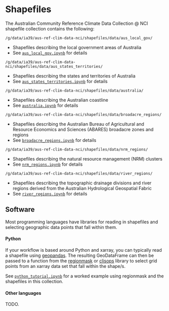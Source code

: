 # Shapefiles

The Australian Community Reference Climate Data Collection @ NCI shapefile collection
contains the following:

`/g/data/ia39/aus-ref-clim-data-nci/shapefiles/data/aus_local_gov/`
- Shapefiles describing the local government areas of Australia
- See [`aus_local_gov.ipynb`](https://github.com/aus-ref-clim-data-nci/shapefiles/blob/master/aus_local_gov.ipynb) for details

`/g/data/ia39/aus-ref-clim-data-nci/shapefiles/data/aus_states_territories/`
- Shapefiles describing the states and territories of Australia
- See [`aus_states_territories.ipynb`](https://github.com/aus-ref-clim-data-nci/shapefiles/blob/master/aus_states_territories.ipynb) for details

`/g/data/ia39/aus-ref-clim-data-nci/shapefiles/data/australia/`
- Shapefiles describing the Australian coastline
- See [`australia.ipynb`](https://github.com/aus-ref-clim-data-nci/shapefiles/blob/master/australia.ipynb) for details

`/g/data/ia39/aus-ref-clim-data-nci/shapefiles/data/broadacre_regions/`
- Shapefiles describing the Australian Bureau of Agricultural and Resource Economics and Sciences (ABARES) broadacre zones and regions
- See [`broadacre_regions.ipynb`](https://github.com/aus-ref-clim-data-nci/shapefiles/blob/master/broadacre_regions.ipynb) for details

`/g/data/ia39/aus-ref-clim-data-nci/shapefiles/data/nrm_regions/`
- Shapefiles describing the natural resource management (NRM) clusters
- See [`nrm_regions.ipynb`](https://github.com/aus-ref-clim-data-nci/shapefiles/blob/master/nrm_regions.ipynb) for details

`/g/data/ia39/aus-ref-clim-data-nci/shapefiles/data/river_regions/`
- Shapefiles describing the topographic drainage divisions and river regions derived from the Australian Hydrological Geospatial Fabric
- See [`river_regions.ipynb`](https://github.com/aus-ref-clim-data-nci/shapefiles/blob/master/river_regions.ipynb) for details


## Software

Most programming languages have libraries for reading in shapefiles
and selecting geographic data points that fall within them. 

#### Python

If your workflow is based around Python and xarray,
you can typically read a shapefile using [geopandas](https://geopandas.org).
The resulting GeoDataFrame can then be passed to a function from the
[regionmask](https://regionmask.readthedocs.io) or
[clisops](https://clisops.readthedocs.io) library
to select grid points from an xarray data set that fall within the shape/s.

See [`python_tutorial.ipynb`](https://github.com/aus-ref-clim-data-nci/shapefiles/blob/master/python_tutorial.ipynb)
for a worked example using regionmask and the shapefiles in this collection.

#### Other languages

TODO.
